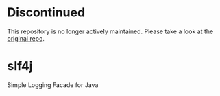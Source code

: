 Discontinued
============
This repository is no longer actively maintained. Please take a look at the [original repo](https://github.com/qos-ch/slf4j).


# slf4j
Simple Logging Facade for Java
